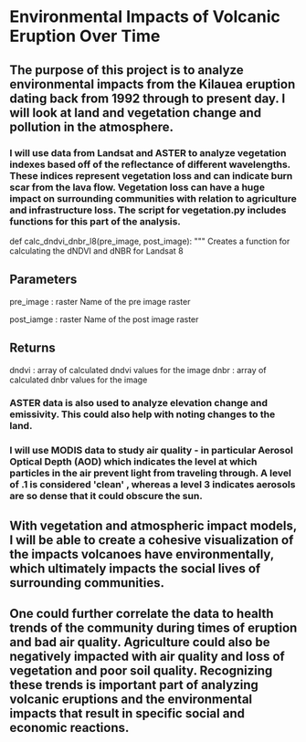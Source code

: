 # Environmental Impacts of Volcanic Eruption Over Time

## The purpose of this project is to analyze environmental impacts from the Kilauea eruption dating back from 1992 through to present day. I will look at land and vegetation change and pollution in the atmosphere.

### I will use data from Landsat and ASTER to analyze vegetation indexes based off of the reflectance of different wavelengths. These indices represent vegetation loss and can indicate burn scar from the lava flow. Vegetation loss can have a huge impact on surrounding communities with relation to agriculture and infrastructure loss. The script for **vegetation.py** includes functions for this part of the analysis.

def calc_dndvi_dnbr_l8(pre_image, post_image):
  """ Creates a function for calculating the dNDVI and dNBR for Landsat 8

  Parameters
  ----------
  pre_image : raster
      Name of the pre image raster

  post_iamge : raster
      Name of the post image raster

  Returns
  ------
  dndvi : array of calculated dndvi values for the image
  dnbr : array of calculated dnbr values for the image

### ASTER data is also used to analyze elevation change and  emissivity. This could also help with noting changes to the land.

### I will use MODIS data to study air quality - in particular Aerosol Optical Depth (AOD) which indicates the level at which particles in the air prevent light from traveling through. A level of .1 is considered 'clean' , whereas a level 3 indicates aerosols are so dense that it could obscure the sun.

## With vegetation and atmospheric impact models, I will be able to create a cohesive visualization of the impacts volcanoes have environmentally, which ultimately impacts the social lives of surrounding communities.

## One could further correlate the data to health trends of the community during times of eruption and bad air quality. Agriculture could also be negatively impacted with air quality and loss of vegetation and poor soil quality. Recognizing these trends is important part of analyzing volcanic eruptions and the environmental impacts that result in specific social and economic reactions.  
